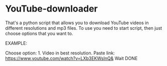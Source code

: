 # YouTube-downloader
That's a python script that allows you to download YouTube videos in different resolutions and mp3 files. To use you need to start script, then just choose options that you want to.

EXAMPLE:

Choose option: 1. Video in best resolution.
Paste link: https://www.youtube.com/watch?v=LXb3EKWsInQ&
Wait
DONE
